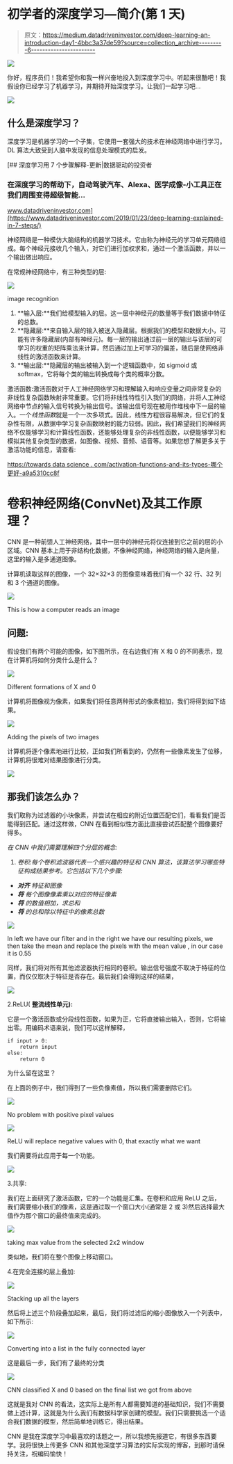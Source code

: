 # 初学者的深度学习—简介(第 1 天)

> 原文：<https://medium.datadriveninvestor.com/deep-learning-an-introduction-day1-4bbc3a37de59?source=collection_archive---------6----------------------->

[![](img/6cc93f59590ff7bbb3fc15ba115fe132.png)](http://www.track.datadriveninvestor.com/1B9E)

你好，程序员们！我希望你和我一样兴奋地投入到深度学习中。听起来很酷吧！我假设你已经学习了机器学习，并期待开始深度学习。让我们一起学习吧…

![](img/e34fe562176662dc265ecf1f63f4d7c1.png)

## 什么是深度学习？

深度学习是机器学习的一个子集，它使用一套强大的技术在神经网络中进行学习。DL 算法大致受到人脑中发现的信息处理模式的启发。

[](https://www.datadriveninvestor.com/2019/01/23/deep-learning-explained-in-7-steps/) [## 深度学习用 7 个步骤解释-更新|数据驱动的投资者

### 在深度学习的帮助下，自动驾驶汽车、Alexa、医学成像-小工具正在我们周围变得超级智能…

www.datadriveninvestor.com](https://www.datadriveninvestor.com/2019/01/23/deep-learning-explained-in-7-steps/) 

神经网络是一种模仿大脑结构的机器学习技术。它由称为神经元的学习单元网络组成。每个神经元接收几个输入，对它们进行加权求和，通过一个激活函数，并以一个输出做出响应。

在常规神经网络中，有三种类型的层:

![](img/fdc84df05858370e3f33e11156d677c0.png)

image recognition

1.  **输入层:**我们给模型输入的层。这一层中神经元的数量等于我们数据中特征的总数。
2.  **隐藏层:**来自输入层的输入被送入隐藏层。根据我们的模型和数据大小，可能有许多隐藏层(内部有神经元)。每一层的输出通过前一层的输出与该层的可学习的权重的矩阵乘法来计算，然后通过加上可学习的偏差，随后是使网络非线性的激活函数来计算。
3.  **输出层:**隐藏层的输出被输入到一个逻辑函数中，如 sigmoid 或 softmax，它将每个类的输出转换成每个类的概率分数。

激活函数:激活函数对于人工神经网络学习和理解输入和响应变量之间非常复杂的非线性复杂函数映射非常重要。它们将非线性特性引入我们的网络，并将人工神经网络中节点的输入信号转换为输出信号。该输出信号现在被用作堆栈中下一层的输入。一个*线性函数*就是一个一次多项式。因此，线性方程很容易解决，但它们的复杂性有限，从数据中学习复杂函数映射的能力较弱。因此，我们希望我们的神经网络不仅能够学习和计算线性函数，还能够处理复杂的非线性函数，以便能够学习和模拟其他复杂类型的数据，如图像、视频、音频、语音等。如果您想了解更多关于激活功能的信息，请查看:

[https://towards data science . com/activation-functions-and-its-types-哪个更好-a9a5310cc8f](https://towardsdatascience.com/activation-functions-and-its-types-which-is-better-a9a5310cc8f)

# 卷积神经网络(ConvNet)及其工作原理？

CNN 是一种前馈人工神经网络，其中一层中的神经元将仅连接到它之前的层的小区域。CNN 基本上用于非结构化数据，不像神经网络，神经网络的输入是向量，这里的输入是多通道图像。

计算机读取这样的图像，一个 32×32×3 的图像意味着我们有一个 32 行、32 列和 3 个通道的图像。

![](img/6f62311355e370156f6f58369eba986c.png)

This is how a computer reads an image

## 问题:

假设我们有两个可能的图像，如下图所示，在右边我们有 X 和 0 的不同表示，现在计算机将如何分类什么是什么？

![](img/0dc656618567e4edd4b18f2bf5f8eae7.png)

Different formations of X and 0

计算机将图像视为像素，如果我们将任意两种形式的像素相加，我们将得到如下结果。

![](img/90af5bb8c7c5efcefbc808dd01634bb0.png)

Adding the pixels of two images

计算机将逐个像素地进行比较，正如我们所看到的，仍然有一些像素发生了位移，计算机将很难对结果图像进行分类。

![](img/fb71756a212348ad33db24b39d2a4792.png)

## 那我们该怎么办？

我们取称为过滤器的小块像素，并尝试在相应的附近位置匹配它们，看看我们是否能得到匹配。通过这样做，CNN 在看到相似性方面比直接尝试匹配整个图像要好得多。

*在 CNN 中我们需要理解四个分层的概念:*

1.  *卷积:每个卷积滤波器代表一个感兴趣的特征和 CNN 算法，该算法学习哪些特征构成结果参考。它包括以下几个步骤:*

*   ***对齐*** *特征和图像*
*   ***将*** *每个图像像素乘以对应的特征像素*
*   ***将*** *的数值相加，求总和*
*   ***将*** *的总和除以特征中的像素总数*

![](img/e1f4da6b658ae408944639b695c0ef35.png)

In left we have our filter and in the right we have our resulting pixels, we then take the mean and replace the pixels with the mean value , in our case it is 0.55

同样，我们将对所有其他滤波器执行相同的卷积。输出信号强度不取决于特征的位置，而仅仅取决于特征是否存在。最后我们会得到这样的结果，

![](img/86c55f92eeedab5b117bef0c0a14edf5.png)

2.ReLU( **整流线性单元):**

它是一个激活函数或分段线性函数，如果为正，它将直接输出输入，否则，它将输出零。用编码术语来说，我们可以这样解释，

```
if input > 0: 
    return input
else:
    return 0
```

为什么留在这里？

在上面的例子中，我们得到了一些负像素值，所以我们需要删除它们。

![](img/d63e0f455ebc1d520ff35386d288c52e.png)

No problem with positive pixel values

![](img/bada77e01550a607ffcd26d5f7fd43dc.png)

ReLU will replace negative values with 0, that exactly what we want

我们需要将此应用于每一个功能。

![](img/f558e0d44818e5c4c8bbdc388297d418.png)

3.共享:

我们在上面研究了激活函数，它的一个功能是汇集。在卷积和应用 ReLU 之后，我们需要缩小我们的像素，这是通过取一个窗口大小(通常是 2 或 3)然后选择最大值作为那个窗口的最终值来完成的。

![](img/1485e4ad72f5c8429eb23e99e52d593b.png)

taking max value from the selected 2x2 window

类似地，我们将在整个图像上移动窗口。

4.在完全连接的层上叠加:

![](img/bbfb1ef3047832f7bc8a11030693851a.png)

Stacking up all the layers

然后将上述三个阶段叠加起来，最后，我们将过滤后的缩小图像放入一个列表中，如下所示:

![](img/31d5b3a84940d90574ee1ccc00ab256c.png)

Converting into a list in the fully connected layer

这是最后一步，我们有了最终的分类

![](img/1c10a0697c5cc60d0045b7dd9de897b9.png)

CNN classified X and 0 based on the final list we got from above

这就是我对 CNN 的看法，这实际上是所有人都需要知道的基础知识，我们不需要做上述计算，这就是为什么我们有数据科学家创建的模型。我们只需要挑选一个适合我们数据的模型，然后简单地训练它，得出结果。

CNN 是我在深度学习中最喜欢的话题之一，所以我想先报道它，有很多东西要学。我将很快上传更多 CNN 和其他深度学习算法的实际实现的博客，到那时请保持关注，祝编码愉快！